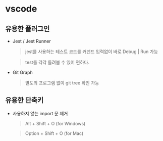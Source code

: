 # vscode

## <b>유용한 플러그인</b>

-   Jest / Jest Runner

    > jest를 사용하는 테스트 코드를 커맨드 입력없이 바로 Debug | Run 가능

    > test를 각각 돌려볼 수 있어 편하다.

-   Git Graph
    > 별도의 프로그램 없이 git tree 확인 가능

## <b>유용한 단축키</b>

-   사용하지 않는 import 문 제거

    > Alt + Shift + O (for Windows)

    > Option + Shift + O (for Mac)
